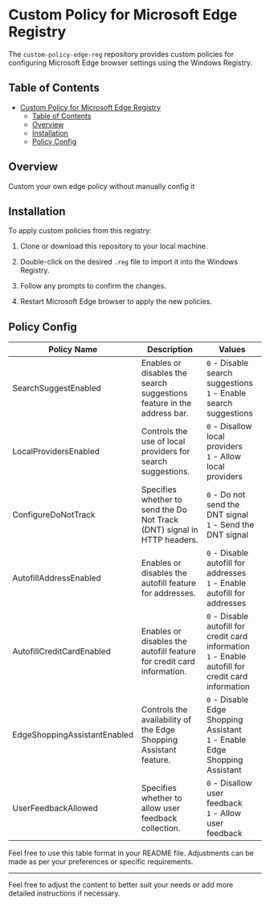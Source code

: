 # Custom Policy for Microsoft Edge Registry

The `custom-policy-edge-reg` repository provides custom policies for configuring Microsoft Edge browser settings using the Windows Registry.

## Table of Contents
- [Custom Policy for Microsoft Edge Registry](#custom-policy-for-microsoft-edge-registry)
  - [Table of Contents](#table-of-contents)
  - [Overview](#overview)
  - [Installation](#installation)
  - [Policy Config](#policy-config)

## Overview

Custom your own edge policy without manually config it

## Installation

To apply custom policies from this registry:

1. Clone or download this repository to your local machine.

2. Double-click on the desired `.reg` file to import it into the Windows Registry.

3. Follow any prompts to confirm the changes.

4. Restart Microsoft Edge browser to apply the new policies.

## Policy Config

| Policy Name                  | Description                                                              | Values                                                                                                    |
| ---------------------------- | ------------------------------------------------------------------------ | --------------------------------------------------------------------------------------------------------- |
| SearchSuggestEnabled         | Enables or disables the search suggestions feature in the address bar.   | `0` - Disable search suggestions <br> `1` - Enable search suggestions                                     |
| LocalProvidersEnabled        | Controls the use of local providers for search suggestions.              | `0` - Disallow local providers <br> `1` - Allow local providers                                           |
| ConfigureDoNotTrack          | Specifies whether to send the Do Not Track (DNT) signal in HTTP headers. | `0` - Do not send the DNT signal <br> `1` - Send the DNT signal                                           |
| AutofillAddressEnabled       | Enables or disables the autofill feature for addresses.                  | `0` - Disable autofill for addresses <br> `1` - Enable autofill for addresses                             |
| AutofillCreditCardEnabled    | Enables or disables the autofill feature for credit card information.    | `0` - Disable autofill for credit card information <br> `1` - Enable autofill for credit card information |
| EdgeShoppingAssistantEnabled | Controls the availability of the Edge Shopping Assistant feature.        | `0` - Disable Edge Shopping Assistant <br> `1` - Enable Edge Shopping Assistant                           |
| UserFeedbackAllowed          | Specifies whether to allow user feedback collection.                     | `0` - Disallow user feedback <br> `1` - Allow user feedback                                               |

Feel free to use this table format in your README file. Adjustments can be made as per your preferences or specific requirements.

---

Feel free to adjust the content to better suit your needs or add more detailed instructions if necessary.